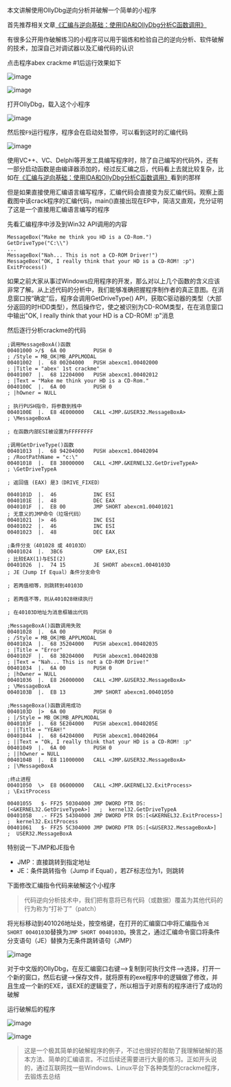 本文讲解使用OllyDbg逆向分析并破解一个简单的小程序

首先推荐相关文章[《汇编与逆向基础：使用IDA和OllyDbg分析C函数调用》](http://www.xumenger.com/c-assembly-ollydbg-ida-20161216/)

有很多公开用作破解练习的小程序可以用于锻炼和检验自己的逆向分析、软件破解的技术，加深自己对调试器以及汇编代码的认识

点击程序abex crackme #1后运行效果如下

![image](./image/01.png)

![image](./image/02.png)

打开OllyDbg，载入这个小程序

![image](./image/03.png)

然后按`F9`运行程序，程序会在启动处暂停，可以看到这时的汇编代码

![image](./image/04.png)

使用VC++、VC、Delphi等开发工具编写程序时，除了自己编写的代码外，还有一部分启动函数是由编译器添加的，经过反汇编之后，代码看上去就比较复杂，比如在[《汇编与逆向基础：使用IDA和OllyDbg分析C函数调用》](http://www.xumenger.com/c-assembly-ollydbg-ida-20161216/)看到的那样

但是如果直接使用汇编语言编写程序，汇编代码会直接变为反汇编代码。观察上面截图中该crack程序的汇编代码，main()直接出现在EP中，简洁又直观，充分证明了这是一个直接用汇编语言编写的程序

先看汇编程序中涉及到Win32 API调用的内容

```
MessageBox("Make me think you HD is a CD-Rom.")
GetDriveType("C:\\")
...
MessageBox("Nah... This is not a CD-ROM Driver!")
MessageBox("OK, I really think that your HD is a CD-ROM! :p")
ExitProcess()
```

如果之前大家从事过Windows应用程序的开发，那么对以上几个函数的含义应该非常了解。从上述代码的分析中，我们能够准确把握程序制作者的真正意图。在消息窗口按“确定”后，程序会调用GetDriveType() API，获取C驱动器的类型（大部分返回的时HDD类型），然后操作它，使之被识别为CD-ROM类型，在在消息窗口中输出"OK, I really think that your HD is a CD-ROM! :p"消息

然后逐行分析crackme的代码

```
;调用MessageBoxA()函数
00401000 >/$  6A 00         PUSH 0                                         ; /Style = MB_OK|MB_APPLMODAL
00401002  |.  68 00204000   PUSH abexcm1.00402000                          ; |Title = "abex' 1st crackme"
00401007  |.  68 12204000   PUSH abexcm1.00402012                          ; |Text = "Make me think your HD is a CD-Rom."
0040100C  |.  6A 00         PUSH 0                                         ; |hOwner = NULL
                                                                           ; 执行PUSH指令，将参数到栈中
0040100E  |.  E8 4E000000   CALL <JMP.&USER32.MessageBoxA>                 ; \MessageBoxA
                                                                           ; 在函数内部ESI被设置为FFFFFFFF

;调用GetDriveType()函数
00401013  |.  68 94204000   PUSH abexcm1.00402094                          ; /RootPathName = "c:\"
00401018  |.  E8 38000000   CALL <JMP.&KERNEL32.GetDriveTypeA>             ; \GetDriveTypeA
                                                                           ; 返回值 (EAX) 是3（DRIVE_FIXED）

0040101D  |.  46            INC ESI
0040101E  |.  48            DEC EAX
0040101F  |.  EB 00         JMP SHORT abexcm1.00401021                     ; 无意义的JMP命令（垃圾代码）
00401021  |>  46            INC ESI
00401022  |.  46            INC ESI
00401023  |.  48            DEC EAX

;条件分支（401028 或 40103D）
00401024  |.  3BC6          CMP EAX,ESI                                    ; 比较EAX(1)与ESI(2)
00401026  |.  74 15         JE SHORT abexcm1.0040103D                      ; JE（Jump If Equal）条件分支命令
                                                                           ; 若两值相等，则跳转到40103D
                                                                           ; 若两值不等，则从401028继续执行
                                                                           ; 在40103D地址为消息框输出代码

;MessageBoxA()函数调用失败
00401028  |.  6A 00         PUSH 0                                         ; /Style = MB_OK|MB_APPLMODAL
0040102A  |.  68 35204000   PUSH abexcm1.00402035                          ; |Title = "Error"
0040102F  |.  68 3B204000   PUSH abexcm1.0040203B                          ; |Text = "Nah... This is not a CD-ROM Drive!"
00401034  |.  6A 00         PUSH 0                                         ; |hOwner = NULL
00401036  |.  E8 26000000   CALL <JMP.&USER32.MessageBoxA>                 ; \MessageBoxA
0040103B  |.  EB 13         JMP SHORT abexcm1.00401050

;MessageBoxa()函数调用成功
0040103D  |>  6A 00         PUSH 0                                         ; |/Style = MB_OK|MB_APPLMODAL
0040103F  |.  68 5E204000   PUSH abexcm1.0040205E                          ; ||Title = "YEAH!"
00401044  |.  68 64204000   PUSH abexcm1.00402064                          ; ||Text = "Ok, I really think that your HD is a CD-ROM! :p"
00401049  |.  6A 00         PUSH 0                                         ; ||hOwner = NULL
0040104B  |.  E8 11000000   CALL <JMP.&USER32.MessageBoxA>                 ; |\MessageBoxA

;终止进程
00401050  \>  E8 06000000   CALL <JMP.&KERNEL32.ExitProcess>               ; \ExitProcess

00401055   $- FF25 50304000 JMP DWORD PTR DS:[<&KERNEL32.GetDriveTypeA>]   ;  kernel32.GetDriveTypeA
0040105B   .- FF25 54304000 JMP DWORD PTR DS:[<&KERNEL32.ExitProcess>]     ;  kernel32.ExitProcess
00401061   $- FF25 5C304000 JMP DWORD PTR DS:[<&USER32.MessageBoxA>]       ;  USER32.MessageBoxA

```

特别说一下JMP和JE指令

* JMP：直接跳转到指定地址
* JE：条件跳转指令（Jump if Equal），若ZF标志位为1，则跳转

下面修改汇编指令代码来破解这个小程序

>代码逆向分析技术中，我们把有意将已有代码（或数据）覆盖为其他代码的行为称为“打补丁”（patch）

将光标移动到401026地址处，按空格键，在打开的汇编窗口中将汇编指令`JE SHORT 0040103D`替换为`JMP SHORT 0040103D`。换言之，通过汇编命令窗口将条件分支语句（JE）替换为无条件跳转语句（JMP）

![image](./image/05.png)

对于中文版的OllyDbg，在反汇编窗口右键-->复制到可执行文件-->选择，打开一个新的窗口，然后右键-->保存文件，就将原有的exe程序中的逻辑做了修改，并且生成一个新的EXE，该EXE的逻辑变了，所以相当于对原有的程序进行了成功的破解

运行破解后的程序

![image](./image/06.png)

![image](./image/07.png)

>这是一个极其简单的破解程序的例子，不过也很好的帮助了我理解破解的基本方法、简单的汇编语言。不过后续还需要进行大量的练习。正如开头说的，通过互联网找一些Windows、Linux平台下各种类型的crackme程序，去锻炼去总结